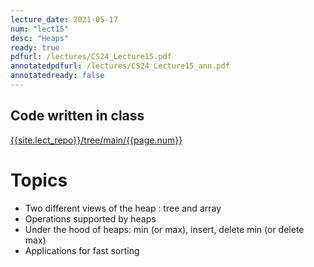 ```yaml
---
lecture_date: 2021-05-17
num: "lect15"
desc: "Heaps"
ready: true
pdfurl: /lectures/CS24_Lecture15.pdf
annotatedpdfurl: /lectures/CS24_Lecture15_ann.pdf
annotatedready: false
---
```



## Code written in class
[{{site.lect_repo}}/tree/main/{{page.num}}]({{site.lect_repo}}/tree/main/{{page.num}})

# Topics
* Two different views of the heap : tree and array 
* Operations supported by heaps
* Under the hood of heaps: min (or max), insert, delete min (or delete max)
* Applications for fast sorting